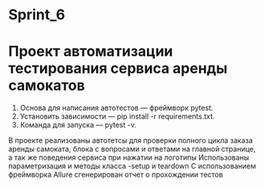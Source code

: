 # Sprint_6
# Проект автоматизации тестирования сервиса аренды самокатов
1. Основа для написания автотестов — фреймворк pytest.
2. Установить зависимости — pip install -r requirements.txt.
3. Команда для запуска — pytest -v. 

В проекте реализованы автотетсы для проверки полного цикла заказа аренды самоката, блока с вопросами и ответами на главной странице, а так же поведения сервиса при нажатии на логотипы
Использованы параметризация и методы класса -setup и teardown
С использованием фреймворка Allure сгенерирован отчет о прохождении тестов
